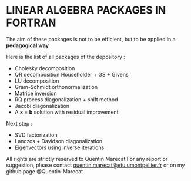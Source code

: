 # LINEAR ALGEBRA PACKAGES IN FORTRAN

The aim of these packages is not to be efficient, but to be applied in a **pedagogical way**

Here is the list of all packages of the depository :
* Cholesky decomposition
* QR decomposition Householder + GS + Givens
* LU decomposition
* Gram-Schmidt orthonormalization
* Matrice inversion
* RQ process diagonalization + shift method
* Jacobi diagonalization
* A.**x** = **b** solution with residual improvement

Next step :
* SVD factorization
* Lanczos + Davidson diagonalization
* Eigenvectors using inverse iterations

All rights are strictly reserved to Quentin Marecat
For any report or suggestion, please contact quentin.marecat@etu.umontpellier.fr
or on my github page @Quentin-Marecat